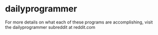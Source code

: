 # dailyprogrammer

For more details on what each of these programs are accomplishing, visit the dailyprogrammer subreddit at reddit.com
